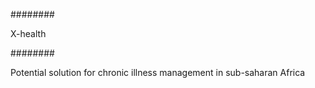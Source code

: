 ########

X-health

########

Potential solution for chronic illness management in sub-saharan Africa
